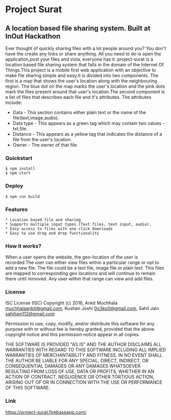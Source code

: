 Project Surat
=============
A location based file sharing system. Built at InOut Hackathon
--------------------------------------------------------------

Ever thought of quickly sharing files with a lot people around you? You don't have the create any links or share anything. All you need to do is open the application,post your files and viola, everyone has it. project-surat is a location based file sharing system that falls in the domain of the Internet Of Things.This project is a mobile first web application with an objective to make file sharing simple and easy.It is divided into two components. The first is a map that shows the user's location along with the neighbouring region. The blue dot on the map marks the user's location and the pink dots mark the files present around that user's location.The second component is a list of files that describes each file and it's attributes. The attributes include:

  * Data - This section contains either plain text or the name of the file(text,image,audio).
  * Data type - This appears as a green tag which may contain two values - txt,file.
  * Distance - This appears as a yellow tag that indicates the distance of a file from the user's location.
  * Owner - The owner of that file.

### Quickstart
    $ npm install
    $ npm start

### Deploy
    $ npm run build

### Features
    * Location based file and sharing
    * Supports multiple input types.(Text files, text input, audio).
    * Easy access to files with one click downloads
    * Easy to use drag and drop functionality

### How it works?
When a user opens the website, the geo-location of the user is recorded.The user can either view files within a particular range or opt to add a new file. The file could be a text file, image file or plain text. This files are mapped to corresponding geo locations and will continue to remain there until removed. Any user within that range can view and add files.

### License
ISC License (ISC)
Copyright (c) 2016, Ankit Muchhala muchhalaankit@gmail.com, Kushan Joshi 0o3ko0@gmail.com, Sahil Jain sahiljain112@gmail.com

Permission to use, copy, modify, and/or distribute this software for any purpose with or without fee is hereby granted, provided that the above copyright notice and this permission notice appear in all copies.

THE SOFTWARE IS PROVIDED "AS IS" AND THE AUTHOR DISCLAIMS ALL WARRANTIES WITH REGARD TO THIS SOFTWARE INCLUDING ALL IMPLIED WARRANTIES OF MERCHANTABILITY AND FITNESS. IN NO EVENT SHALL THE AUTHOR BE LIABLE FOR ANY SPECIAL, DIRECT, INDIRECT, OR CONSEQUENTIAL DAMAGES OR ANY DAMAGES WHATSOEVER RESULTING FROM LOSS OF USE, DATA OR PROFITS, WHETHER IN AN ACTION OF CONTRACT, NEGLIGENCE OR OTHER TORTIOUS ACTION, ARISING OUT OF OR IN CONNECTION WITH THE USE OR PERFORMANCE OF THIS SOFTWARE.

### Link
https://project-surat.firebaseapp.com/
